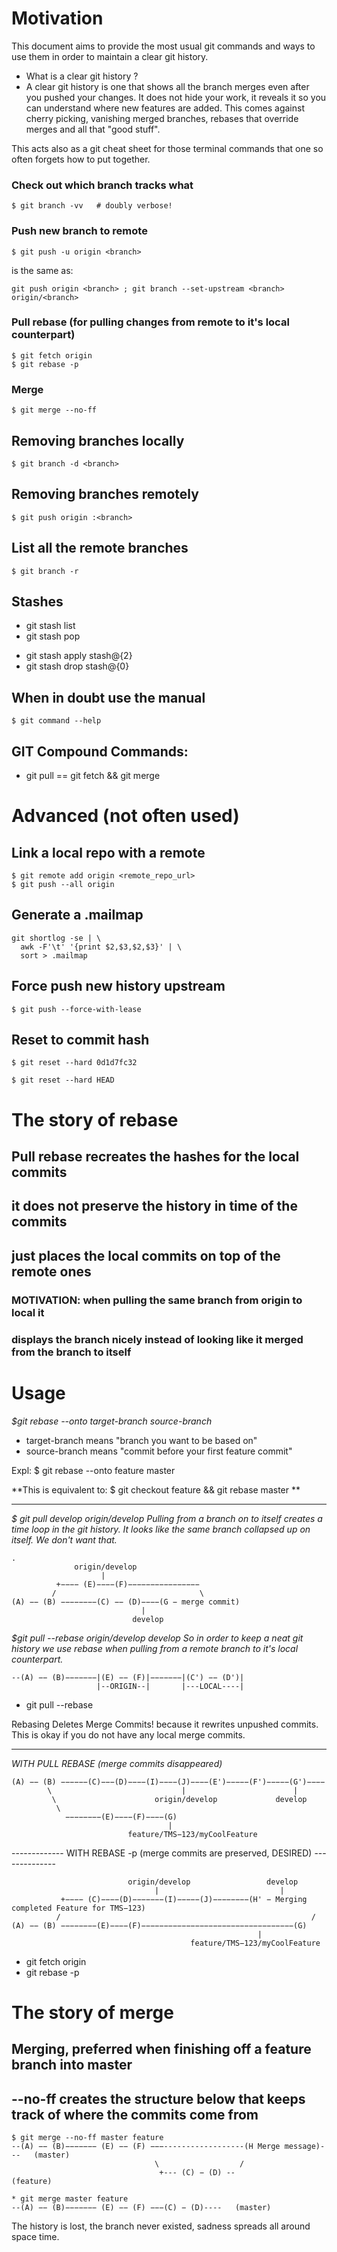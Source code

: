 # Motivation
This document aims to provide the most usual git commands and ways to use them in order to maintain a clear git history.

- What is a clear git history ?
- A clear git history is one that shows all the branch merges even after you pushed your changes. It does not hide your work, it reveals it so you can understand where new features are added.
This comes against cherry picking, vanishing merged branches, rebases that override merges and all that "good stuff".

This acts also as a git cheat sheet for those terminal commands that one so often forgets how to put together.

### Check out which branch tracks what
```terminal
$ git branch -vv   # doubly verbose!
```

### Push new branch to remote
```terminal
$ git push -u origin <branch>
```
is the same as:
```
git push origin <branch> ; git branch --set-upstream <branch> origin/<branch>
```

### Pull rebase (for pulling changes from remote to it's local counterpart)
```terminal
$ git fetch origin  
$ git rebase -p
```

### Merge
```terminal
$ git merge --no-ff
```

## Removing branches locally
```terminal
$ git branch -d <branch>
```

## Removing branches remotely
```terminal
$ git push origin :<branch>
```

## List all the remote branches
```terminal
$ git branch -r 				
```

## Stashes
+ git stash list
+ git stash pop
* git stash apply stash@{2}
* git stash drop stash@{0}

## When in doubt use the manual
```terminal
$ git command --help
```

## GIT Compound Commands:
* git pull == git fetch && git merge


# Advanced (not often used)

## Link a local repo with a remote

```terminal
$ git remote add origin <remote_repo_url>
$ git push --all origin
```

## Generate a .mailmap

```
git shortlog -se | \
  awk -F'\t' '{print $2,$3,$2,$3}' | \
  sort > .mailmap
```

## Force push new history upstream

```terminal
$ git push --force-with-lease
```

## Reset to commit hash

```terminal
$ git reset --hard 0d1d7fc32

$ git reset --hard HEAD
```


# The story of rebase
## Pull rebase recreates the hashes for the local commits
## it does not preserve the history in time of the commits
## just places the local commits on top of the remote ones
### MOTIVATION: when pulling the same branch from origin to local it
### displays the branch nicely instead of looking like it merged from the branch to itself

# Usage
*$git rebase --onto target-branch source-branch*

- target-branch means "branch you want to be based on"
- source-branch means "commit before your first feature commit"

Expl: $ git rebase --onto feature master

**This is equivalent to: $ git checkout feature && git rebase master **

---------------
*$ git pull develop origin/develop*
*Pulling from a branch on to itself creates a time loop in the git history. It looks like the same branch collapsed up on itself. We don't want that.*
```terminal
.
              origin/develop
                    |        
          +−−−− (E)−−−−(F)−−−−−−−−−−−−−−−−
         /                                \
(A) −− (B) −−−−−−−−(C) −− (D)−−−−(G − merge commit)  
                             |          
                           develop
```
*$git pull --rebase origin/develop develop*
*So in order to keep a neat git history we use rebase when pulling from a remote branch to it's local counterpart.*
```
--(A) −− (B)−−−−−−−|(E) −− (F)|−−−−−−−|(C') −− (D')|
                   |--ORIGIN--|       |---LOCAL----|
```
* git pull --rebase

Rebasing Deletes Merge Commits! because it rewrites unpushed commits.
This is okay if you do not have any local merge commits.

-----------------------------------------------------
*WITH PULL REBASE (merge commits disappeared)*
```terminal
(A) −− (B) −−−−−−(C)−−−(D)−−−−(I)−−−−(J)−−−−(E')−−−−−(F')−−−−−(G')−−−−  
        \                             |                        |         
         \                      origin/develop             develop
          \
            −−−−−−−−(E)−−−−(F)−−−−(G)
                                   |          
                          feature/TMS−123/myCoolFeature
```

------------- WITH REBASE -p (merge commits are preserved, DESIRED) --------------
```
                          origin/develop                 develop  
                                |                           |          
           +−−−− (C)−−−−(D)−−−−−−−(I)−−−−−(J)−−−−−−−−(H' − Merging completed Feature for TMS−123)
          /                                                        /      
(A) −− (B) −−−−−−−−(E)−−−−(F)−−−−−−−−−−−−−−−−−−−−−−−−−−−−−−−−−−(G)  
                                                       |          
                                        feature/TMS−123/myCoolFeature
```
* git fetch origin  
* git rebase -p

# The story of merge
## Merging, preferred when finishing off a feature branch into master
## --no-ff creates the structure below that keeps track of where the commits come from

``` Preffered
$ git merge --no-ff master feature
--(A) −− (B)−−−−−−− (E) −− (F) −−−------------------(H Merge message)---   (master)
                                \                  /                      
                                 +--- (C) − (D) --                         (feature)  
```

``` Not Preffered
* git merge master feature
--(A) −− (B)−−−−−−− (E) −− (F) −−−(C) − (D)----   (master)
```
The history is lost, the branch never existed, sadness spreads all around space time.

